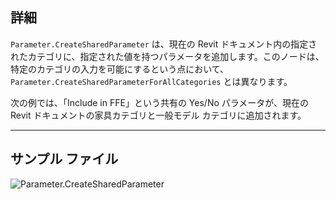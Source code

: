## 詳細
`Parameter.CreateSharedParameter` は、現在の Revit ドキュメント内の指定されたカテゴリに、指定された値を持つパラメータを追加します。このノードは、特定のカテゴリの入力を可能にするという点において、`Parameter.CreateSharedParameterForAllCategories` とは異なります。

次の例では、「Include in FFE」という共有の Yes/No パラメータが、現在の Revit ドキュメントの家具カテゴリと一般モデル カテゴリに追加されます。
___
## サンプル ファイル

![Parameter.CreateSharedParameter](./Revit.Elements.Parameter.CreateSharedParameter_img.jpg)
